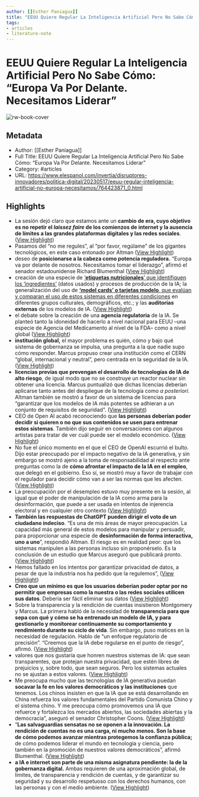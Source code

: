 ```yaml
---
author: [[Esther Paniagua]]
title: "EEUU Quiere Regular La Inteligencia Artificial Pero No Sabe Cómo: “Europa Va Por Delante. Necesitamos Liderar”"
tags: 
- articles
- literature-note
---
```

# EEUU Quiere Regular La Inteligencia Artificial Pero No Sabe Cómo: “Europa Va Por Delante. Necesitamos Liderar”

![rw-book-cover](https://s1.eestatic.com/2023/05/17/invertia/disruptores-innovadores/america-tech/764433564_233228594_1200x630.jpg)

## Metadata
- Author: [[Esther Paniagua]]
- Full Title: EEUU Quiere Regular La Inteligencia Artificial Pero No Sabe Cómo: “Europa Va Por Delante. Necesitamos Liderar”
- Category: #articles
- URL: https://www.elespanol.com/invertia/disruptores-innovadores/politica-digital/20230517/eeuu-regular-inteligencia-artificial-no-europa-necesitamos/764423871_0.html

## Highlights
- La sesión dejó claro que estamos ante un **cambio de era, cuyo objetivo es no repetir el *laissez faire* de los comienzos de internet y la ausencia de límites a las grandes plataformas digitales y las redes sociales**. ([View Highlight](https://read.readwise.io/read/01h0tp8pn81fcjfrxp7eszhqmk))
- Pasamos del “no me regules”, al “por favor, regúlame” de los gigantes tecnológicos, en este caso entonado por Altman ([View Highlight](https://read.readwise.io/read/01h0tp8zntmkacw88ynpjcf0zd))
- deseo de **posicionarse a la cabeza como potencia reguladora.** “Europa va por delante de nosotros. Necesitamos tomar el liderazgo”, afirmó el senador estadounidense Richard Blumenthal ([View Highlight](https://read.readwise.io/read/01h0tp964x6qr31cgqz919frxp))
- creación de una especie de [‘**etiquetas nutricionales**’ que identifiquen los ‘ingredientes’](https://par.nsf.gov/biblio/10176629) (datos usados) y procesos de producción de la IA; la generalización del uso de [**‘****model cards****’ o tarjetas modelo**, que evalúan y comparan el uso de estos sistemas en diferentes condiciones](https://dl.acm.org/doi/abs/10.1145/3287560.3287596) en diferentes grupos culturales, demográficos, etc.; y las **auditorías externas** de los modelos de IA. ([View Highlight](https://read.readwise.io/read/01h0tpa6vryq831878r5z04et1))
- el debate sobre la creación de una **agencia regulatoria** de la IA. Se planteó tanto la idoneidad de hacerlo a nivel nacional para EEUU –una especie de Agencia del Medicamento al nivel de la FDA– como a nivel global ([View Highlight](https://read.readwise.io/read/01h0tpantb4rfwyxf3z0nexrrr))
- **institución global,** el mayor problema es quién, cómo y bajo qué sistema de gobernanza se impulsa, una pregunta a la que nadie supo cómo responder. Marcus propuso crear una institución como el CERN “global, internacional y neutral”, pero centrada en la seguridad de la IA. ([View Highlight](https://read.readwise.io/read/01h0tpb16xn2en2qshex68zt4b))
- **licencias previas que prevengan el desarrollo de tecnologías de IA de alto riesgo**, de igual modo que no se construye un reactor nuclear sin obtener una licencia. Marcus puntualizó que dichas licencias deberían aplicarse tanto antes del despliegue de la tecnología como *a posteriori.* Altman también se mostró a favor de un sistema de licencias para “garantizar que los modelos de IA más potentes se adhieran a un conjunto de requisitos de seguridad”. ([View Highlight](https://read.readwise.io/read/01h0tpbq4azqeaf2s8d29hetm7))
- CEO de Open AI acabó reconociendo que **las personas deberían poder decidir si quieren o no que sus contenidos se usen para entrenar estos sistemas**. También dijo seguir en conversaciones con algunos artistas para tratar de ver cuál puede ser el modelo económico. ([View Highlight](https://read.readwise.io/read/01h0tpcgm7jtgar21p70c535cm))
- No fue el único momento en el que el CEO de OpenAI escurrió el bulto. Dijo estar preocupado por el impacto negativo de la IA generativa, y sin embargo se mostró ajeno a la toma de responsabilidad al respecto ante preguntas como la de **cómo afrontar el impacto de la IA en el empleo**, que delegó en el gobierno. Eso sí, se mostró muy a favor de trabajar con el regulador para decidir cómo van a ser las normas que les afecten. ([View Highlight](https://read.readwise.io/read/01h0tpk6gjgt6pfphyayqk5rnr))
- La preocupación por el desempleo estuvo muy presente en la sesión, al igual que el poder de manipulación de la IA como arma para la desinformación, que puede a ser usada en intentos de injerencia electoral y en cualquier otro contexto ([View Highlight](https://read.readwise.io/read/01h0tpkfg1h9gf38kn0z4sm5pd))
- **También las respuestas de ChatGPT pueden dirigir el voto de un ciudadano indeciso**. “Es una de mis áreas de mayor preocupación. La capacidad más general de estos modelos para manipular y persuadir, para proporcionar una especie de **desinformación de forma interactiva, uno a uno**”, respondió Altman. El riesgo es en realidad peor: que los sistemas manipulen a las personas incluso sin proponérselo. Es la conclusión de un estudio que Marcus aseguró que publicará pronto. ([View Highlight](https://read.readwise.io/read/01h0tpmgg0js5v0mgsn5z3e397))
- Hemos fallado en los intentos por garantizar privacidad de datos, a pesar de que la industria nos ha pedido que la regulemos”, ([View Highlight](https://read.readwise.io/read/01h0tpn7h602ffvkd5bj79rstq))
- **Creo que un mínimo es que los usuarios deberían poder optar por no permitir que empresas como la nuestra o las redes sociales utilicen sus datos**. Debería ser fácil eliminar sus datos ([View Highlight](https://read.readwise.io/read/01h0tpnmdhvb3y9zdkvz5zd1kc))
- Sobre la transparencia y la rendición de cuentas insistieron Montgomery y Marcus. La primera habló de la necesidad de **transparencia para que sepa con qué y cómo se ha entrenado un modelo de IA, y para gestionarlo y monitorear continuamente su comportamiento y rendimiento durante su ciclo de vida**. Sin embargo, puso matices en la necesidad de regulación. Hablo de “un enfoque regulatorio de precisión”. “Creemos que la IA debe regularse en el punto de riesgo”, afirmó. ([View Highlight](https://read.readwise.io/read/01h0tppe02gjydgxmjy5scsrzm))
- valores que nos gustaría que honren nuestros sistemas de IA: que sean transparentes, que protejan nuestra privacidad, que estén libres de prejuicios y, sobre todo, que sean seguros. Pero los sistemas actuales no se ajustan a estos valores. ([View Highlight](https://read.readwise.io/read/01h0tpq8qsr2mp74jztbm0xn0s))
- Me preocupa mucho que las tecnologías de IA generativa puedan **socavar la fe en los valores democráticos y las instituciones** que tenemos. Los chinos insisten en que la IA que se está desarrollando en China refuerza los valores fundamentales del Partido Comunista Chino y el sistema chino. Y me preocupa cómo promovemos una IA que refuerce y fortalezca los mercados abiertos, las sociedades abiertas y la democracia”, aseguró el senador Christopher Coons. ([View Highlight](https://read.readwise.io/read/01h0tprgfzcaer543sx24jvejx))
- “**Las salvaguardias sensatas no se oponen a la innovación. La rendición de cuentas no es una carga, ni mucho menos. Son la base de cómo podemos avanzar mientras protegemos la confianza pública;** de cómo podemos liderar el mundo en tecnología y ciencia, pero también en la promoción de nuestros valores democráticos”, afirmó Blumenthal. ([View Highlight](https://read.readwise.io/read/01h0tps3p39q8jy87v22vzt83w))
- **a IA e internet son parte de una misma asignatura pendiente: la de la gobernanza digital.** Ambas requieren de una aproximación global, de límites, de transparencia y rendición de cuentas, y de garantizar su seguridad y su desarrollo respetuoso con los derechos humanos, con las personas y con el medio ambiente. ([View Highlight](https://read.readwise.io/read/01h0tpthwerkqzegkrm1rg12h1))
